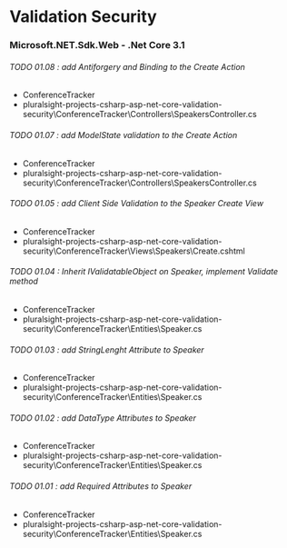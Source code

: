 # Validation Security

### Microsoft.NET.Sdk.Web - .Net Core 3.1

###### TODO 01.08 : add Antiforgery and Binding to the Create Action
- ConferenceTracker
- pluralsight-projects-csharp-asp-net-core-validation-security\ConferenceTracker\Controllers\SpeakersController.cs

###### TODO 01.07 : add ModelState validation to the Create Action
- ConferenceTracker
- pluralsight-projects-csharp-asp-net-core-validation-security\ConferenceTracker\Controllers\SpeakersController.cs

###### TODO 01.05 : add Client Side Validation to the Speaker Create View
- ConferenceTracker
- pluralsight-projects-csharp-asp-net-core-validation-security\ConferenceTracker\Views\Speakers\Create.cshtml

###### TODO 01.04 : Inherit IValidatableObject on Speaker, implement Validate method
- ConferenceTracker
- pluralsight-projects-csharp-asp-net-core-validation-security\ConferenceTracker\Entities\Speaker.cs

###### TODO 01.03 : add StringLenght Attribute to Speaker
- ConferenceTracker
- pluralsight-projects-csharp-asp-net-core-validation-security\ConferenceTracker\Entities\Speaker.cs

###### TODO 01.02 : add DataType Attributes to Speaker
- ConferenceTracker
- pluralsight-projects-csharp-asp-net-core-validation-security\ConferenceTracker\Entities\Speaker.cs

###### TODO 01.01 : add Required Attributes to Speaker
- ConferenceTracker
- pluralsight-projects-csharp-asp-net-core-validation-security\ConferenceTracker\Entities\Speaker.cs